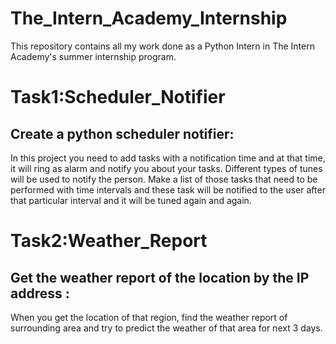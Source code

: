 # The_Intern_Academy_Internship
This repository contains all my work done as a Python Intern in The Intern Academy's summer internship program.

# Task1:Scheduler_Notifier
## Create a python scheduler notifier:  
In this project you need to add tasks with a notification time and at that time, it will ring as alarm and notify you about your tasks. Different types of tunes will be used to notify the person. Make a list of those tasks that need to be performed with time intervals and these task will be notified to the user after that particular interval and it will be tuned again and again.


# Task2:Weather_Report
## Get the weather report of the location by the IP address :  
When you get the location of that region, find the weather report of surrounding area and try to predict the weather of that area for next 3 days.
